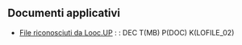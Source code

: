 ## Documenti applicativi
- [File riconosciuti da Looc.UP](Sorgenti/DOC/TA/B£AMO/LOFILE_01)
 :  : DEC T(MB) P(DOC) K(LOFILE_02)
